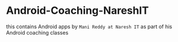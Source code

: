 # Android-Coaching-NareshIT
this contains Android apps by `Mani Reddy at Naresh IT` as part of his Android coaching classes
